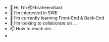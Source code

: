 - 👋 Hi, I’m @EbraheemSaid
- 👀 I’m interested in SWE
- 🌱 I’m currently learning Front-End & Back-End
- 💞️ I’m looking to collaborate on ...
- 📫 How to reach me ...
- 

<!---
EbraheemSaid/EbraheemSaid is a ✨ special ✨ repository because its `README.md` (this file) appears on your GitHub profile.
You can click the Preview link to take a look at your changes.
--->
